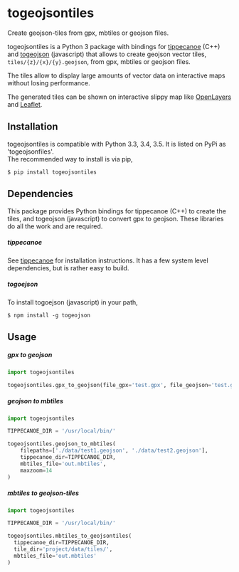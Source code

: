 # togeojsontiles
Create geojson-tiles from gpx, mbtiles or geojson files.

togeojsontiles is a Python 3 package with bindings for [tippecanoe](https://github.com/mapbox/tippecanoe) (C++) and [togeojson](https://github.com/mapbox/togeojson) (javascript) 
that allows to create geojson vector tiles, `tiles/{z}/{x}/{y}.geojson`, from gpx, mbtiles or geojson files.  

The tiles allow to display large amounts of vector data on interactive maps without losing performance. 

The generated tiles can be shown on interactive slippy map like [OpenLayers](https://github.com/openlayers/ol3) and [Leaflet](https://github.com/Leaflet/Leaflet).

## Installation
togeojsontiles is compatible with Python 3.3, 3.4, 3.5. It is listed on PyPi as 'togeojsonfiles'.  
The recommended way to install is via pip,
```
$ pip install togeojsontiles
```

## Dependencies 
This package provides Python bindings for tippecanoe (C++) to create the tiles, and togeojson (javascript) to convert gpx to geojson.
These libraries do all the work and are required.

##### tippecanoe
See [tippecanoe](https://github.com/mapbox/tippecanoe) for installation instructions. It has a few system level dependencies, but is rather easy to build.

##### togoejson
To install togoejson (javascript) in your path,
```
$ npm install -g togeojson
```

## Usage
##### gpx to geojson
```python
import togeojsontiles

togeojsontiles.gpx_to_geojson(file_gpx='test.gpx', file_geojson='test.geojson')
```

##### geojson to mbtiles
```python
import togeojsontiles

TIPPECANOE_DIR = '/usr/local/bin/'

togeojsontiles.geojson_to_mbtiles(
    filepaths=['./data/test1.geojson', './data/test2.geojson'],
    tippecanoe_dir=TIPPECANOE_DIR,
    mbtiles_file='out.mbtiles',
    maxzoom=14
)
```

##### mbtiles to geojson-tiles
```python
import togeojsontiles

TIPPECANOE_DIR = '/usr/local/bin/'

togeojsontiles.mbtiles_to_geojsontiles(
  tippecanoe_dir=TIPPECANOE_DIR, 
  tile_dir='project/data/tiles/', 
  mbtiles_file='out.mbtiles'
)
```
